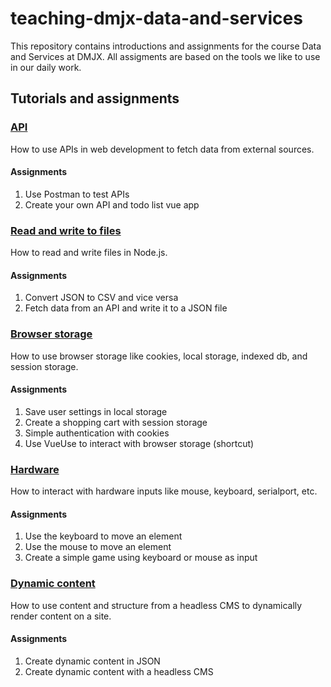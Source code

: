 # teaching-dmjx-data-and-services

This repository contains introductions and assignments for the course Data and Services at DMJX. All assigments are based on the tools we like to use in our daily work.

## Tutorials and assignments

### [API](./tutorials/api)

How to use APIs in web development to fetch data from external sources.

#### Assignments

1. Use Postman to test APIs
2. Create your own API and todo list vue app

### [Read and write to files](./tutorials/read-and-write-to-files)

How to read and write files in Node.js.

#### Assignments

1. Convert JSON to CSV and vice versa
2. Fetch data from an API and write it to a JSON file

### [Browser storage](./tutorials/browser-storage)

How to use browser storage like cookies, local storage, indexed db, and session storage.

#### Assignments

1. Save user settings in local storage
2. Create a shopping cart with session storage
3. Simple authentication with cookies
4. Use VueUse to interact with browser storage (shortcut)

### [Hardware](./tutorials/hardware)

How to interact with hardware inputs like mouse, keyboard, serialport, etc.

#### Assignments

1. Use the keyboard to move an element
2. Use the mouse to move an element
3. Create a simple game using keyboard or mouse as input

### [Dynamic content](./tutorials/dynamic-content)

How to use content and structure from a headless CMS to dynamically render content on a site.

#### Assignments

1. Create dynamic content in JSON
2. Create dynamic content with a headless CMS
